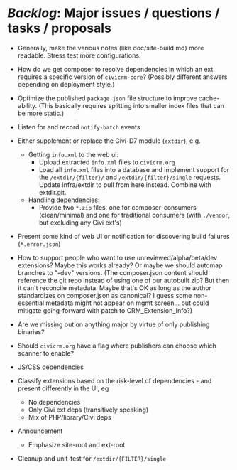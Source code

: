 # *Backlog*: Major issues / questions / tasks / proposals

* Generally, make the various notes (like doc/site-build.md) more readable. Stress test more configurations.

* How do we get composer to resolve dependencies in which an ext requires a specific version of `civicrm-core`? (Possibly different answers depending on deployment style.)

* Optimize the published `package.json` file structure to improve cache-ability.
  (This basically requires splitting into smaller index files that can be more static.)

* Listen for and record `notify-batch` events

* Either supplement or replace the Civi-D7 module (`extdir`), e.g.
    * Getting `info.xml` to the web ui:
        * Upload extracted `info.xml` files to `civicrm.org`
        * Load all `info.xml` files into a database and implement support for the `/extdir/{filter}/` and `/extdir/{filter}/single` requests. Update infra/extdir to pull from here instead. Combine with extdir.git. 
    * Handling dependencies:
        * Provide two `*.zip` files, one for composer-consumers (clean/minimal) and one for traditional consumers (with `./vendor`, but excluding any Civi ext's)

* Present some kind of web UI or notification for discovering build failures (`*.error.json`)

* How to support people who want to use unreviewed/alpha/beta/dev extensions? Maybe this works already? Or maybe we should automap
  branches to "-dev" versions. (The composer.json content should reference the git repo instead of using one of our autobuilt zip?
  But then it can't reconcile metadata. Maybe that's OK as long as the author standardizes on composer.json as canonical? I guess
  some non-essential metadata might not appear on mgmt screen... but could mitigate going-forward with patch to CRM_Extension_Info?)

* Are we missing out on anything major by virtue of only publishing binaries?

* Should `civicrm.org` have a flag where publishers can choose which scanner to enable?

* JS/CSS dependencies

* Classify extensions based on the risk-level of dependencies - and present differently in the UI, eg
   * No dependencies
   * Only Civi ext deps (transitively speaking)
   * Mix of PHP/library/Civi deps

* Announcement
   * Emphasize site-root and ext-root

* Cleanup and unit-test for `/extdir/{FILTER}/single`

